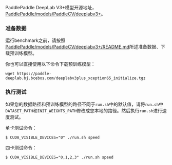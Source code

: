 PaddlePaddle DeepLab V3+模型开源地址，[PaddlePaddle/models/PaddleCV/deeplabv3+](https://github.com/PaddlePaddle/models/tree/develop/PaddleCV/deeplabv3%2B)。

### 准备数据

运行benchmark之前，请按照[PaddlePaddle/models/PaddleCV/deeplabv3+/README.md](https://github.com/PaddlePaddle/models/blob/develop/PaddleCV/deeplabv3%2B/README.md)所述准备数据、下载预训练模型。

你也可以直接使用以下命令下载预训练模型：

```
wget https://paddle-deeplab.bj.bcebos.com/deeplabv3plus_xception65_initialize.tgz
```

### 执行测试

如果您的数据路径和预训练模型的路径不同于`run.sh`中的默认值，请将`run.sh`中`DATASET_PATH`和`INIT_WEIGHTS_PATH`修改成您本地的路径。然后执行`run.sh`进行速度测试。

单卡测试命令：

```
$ CUDA_VISIBLE_DEVICES="0" ./run.sh speed
```

四卡测试命令：

```
$ CUDA_VISIBLE_DEVICES="0,1,2,3" ./run.sh speed
```
